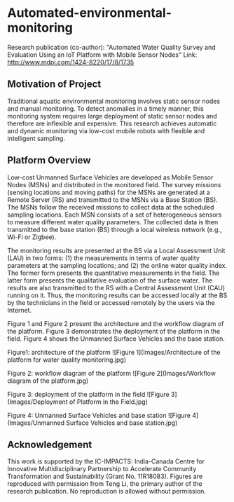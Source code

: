 # Automated-environmental-monitoring

Research  publication (co-author): "Automated Water Quality Survey and Evaluation Using an IoT Platform with Mobile Sensor Nodes"
Link: http://www.mdpi.com/1424-8220/17/8/1735

## Motivation of Project
Traditional aquatic environmental monitoring involves static sensor nodes and manual monitoring. To detect anomalies in a timely manner, this monitoring system requires large deployment of static sensor nodes and therefore are inflexible and expensive. This research achieves automatic and dynamic monitoring via low-cost mobile robots with flexible and intelligent sampling.

## Platform Overview

Low-cost Unmanned Surface Vehicles are developed as Mobile Sensor Nodes (MSNs) and distributed in the monitored field. The survey missions (sensing locations and moving paths) for the MSNs are generated at a Remote Server (RS) and transmitted to the MSNs via a Base Station (BS). The MSNs follow the received missions to collect data at the scheduled sampling locations. Each MSN consists of a set of heterogeneous sensors to measure different water quality parameters. The collected data is then transmitted to the base station (BS) through a local wireless network (e.g., Wi-Fi or Zigbee). 

The monitoring results are presented at the BS via a Local Assessment Unit (LAU) in two forms: (1) the measurements in terms of water quality parameters at the sampling locations; and (2) the online water quality index. The former form presents the quantitative measurements in the field. The latter form presents the qualitative evaluation of the surface water. The results are also transmitted to the RS with a Central Assessment Unit (CAU) running on it. Thus, the monitoring results can be accessed locally at the BS by the technicians in the field or accessed remotely by the users via the Internet.

Figure 1 and Figure 2 present the architecture and the workflow diagram of the platform. Figure 3 demonstrates the deployment of the platform in the field. Figure 4 shows the Unmanned Surface Vehicles and the base station.


Figure1: architecture of the platform
![Figure 1](Images/Architecture of the platform for water quality monitoring.jpg)

Figure 2: workflow diagram of the platform
![Figure 2](Images/Workflow diagram of the platform.jpg)

Figure 3: deployment of the platform in the field
![Figure 3](Images/Deployment of Platform in the Field.jpg)

Figure 4: Unmanned Surface Vehicles and base station
![Figure 4](Images/Unmanned Surface Vehicles and base station.jpg)

## Acknowledgement

This work is supported by the IC-IMPACTS: India-Canada Centre for Innovative Multidisciplinary Partnership to Accelerate Community Transformation and Sustainability (Grant No. 11R18083). Figures are reproduced with permission from Teng Li, the primary author of the research publication. No reproduction is allowed without permission.





